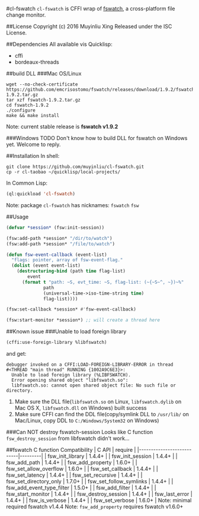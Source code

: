 #cl-fswatch
`cl-fswatch` is CFFI wrap of [fswatch](https://github.com/emcrisostomo/fswatch), a cross-platform file change monitor.

##License
Copyright (c) 2016 Muyinliu Xing Released under the ISC License.

##Dependencies
All available vis Quicklisp:
* cffi
* bordeaux-threads


##build DLL
###Mac OS/Linux
```shell
wget --no-check-certificate https://github.com/emcrisostomo/fswatch/releases/download/1.9.2/fswatch-1.9.2.tar.gz
tar xzf fswatch-1.9.2.tar.gz
cd fswatch-1.9.2
./configure
make && make install
```
Note: current stable release is **fswatch v1.9.2**

###Windows
TODO Don't know how to build DLL for fswatch on Windows yet. Welcome to reply.

##Installation
In shell:
```shell
git clone https://github.com/muyinliu/cl-fswatch.git
cp -r cl-taobao ~/quicklisp/local-projects/
```

In Common Lisp:
```lisp
(ql:quickload 'cl-fswatch)
```
Note: package `cl-fswatch` has nicknames: `fswatch` `fsw`

##Usage
```lisp
(defvar *session* (fsw:init-session))

(fsw:add-path *session* "/dir/to/watch")
(fsw:add-path *session* "/file/to/watch")

(defun fsw-event-callback (event-list)
  "flags: pointer, array of fsw-event-flag."
  (dolist (event event-list)
    (destructuring-bind (path time flag-list)
        event
      (format t "path: ~S, evt_time: ~S, flag-list: (~{~S~^, ~})~%"
              path
              (universal-time->iso-time-string time)
              flag-list))))

(fsw:set-callback *session* #'fsw-event-callback)

(fsw:start-monitor *session*) ;; will create a thread here
```

##Known issue
###Unable to load foreign library
```lisp
(cffi:use-foreign-library %libfswatch)
```
and get:
```=>
debugger invoked on a CFFI:LOAD-FOREIGN-LIBRARY-ERROR in thread
#<THREAD "main thread" RUNNING {1002A9C6E3}>:
  Unable to load foreign library (%LIBFSWATCH).
  Error opening shared object "libfswatch.so":
  libfswatch.so: cannot open shared object file: No such file or directory.
```

1. Make sure the DLL file(`libfswatch.so` on Linux, `libfswatch.dylib` on Mac OS X, `libfswatch.dll` on Windows) built success
2. Make sure CFFI can find the DDL file(copy/symlink DLL to `/usr/lib/` on Mac/Linux, copy DDL to `C:/Windows/System32` on Windows)

###Can NOT destroy fswatch-session
Looks like C function `fsw_destroy_session` from libfswatch didn't work...


##fswatch C function Compatibility
|           C API           | require |
|---------------------------|---------|
| fsw_init_library          | 1.4.4+  |
| fsw_init_session          | 1.4.4+  |
| fsw_add_path              | 1.4.4+  |
| fsw_add_property          | 1.6.0+  |
| fsw_set_allow_overflow    | 1.6.0+  |
| fsw_set_callback          | 1.4.4+  |
| fsw_set_latency           | 1.4.4+  |
| fsw_set_recursive         | 1.4.4+  |
| fsw_set_directory_only    | 1.7.0+  |
| fsw_set_follow_symlinks   | 1.4.4+  |
| fsw_add_event_type_filter | 1.5.0+  |
| fsw_add_filter            | 1.4.4+  |
| fsw_start_monitor         | 1.4.4+  |
| fsw_destroy_session       | 1.4.4+  |
| fsw_last_error            | 1.4.4+  |
| fsw_is_verbose            | 1.4.4+  |
| fsw_set_verbose           | 1.6.0+  |
Note: minimal required fswatch v1.4.4
Note: `fsw_add_property` requires fswatch v1.6.0+